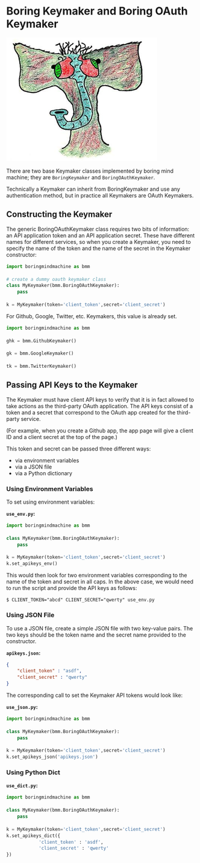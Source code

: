 # Boring Keymaker and Boring OAuth Keymaker

![the keymaker](mind-machine-docs/img/keymaker.jpg)

There are two base Keymaker classes implemented by 
boring mind machine; they are `BoringKeymaker` and
`BoringOAuthKeymaker`.

Technically a Keymaker can inherit from BoringKeymaker
and use any authentication method, but in practice all
Keymakers are OAuth Keymakers.


## Constructing the Keymaker

The generic BoringOAuthKeymaker class requires two bits of information:
an API application token and an API application secret. These have
different names for different services, so when you create a Keymaker,
you need to specify the name of the token and the name of the secret
in the Keymaker constructor:

```python
import boringmindmachine as bmm

# create a dummy oauth keymaker class
class MyKeymaker(bmm.BoringOAuthKeymaker):
    pass

k = MyKeymaker(token='client_token',secret='client_secret')
```

For Github, Google, Twitter, etc. Keymakers, this value is already set.

```python
import boringmindmachine as bmm

ghk = bmm.GithubKeymaker()

gk = bmm.GoogleKeymaker()

tk = bmm.TwitterKeymaker()
```


## Passing API Keys to the Keymaker

The Keymaker must have client API keys to verify that it is in fact
allowed to take actions as the third-party OAuth application.
The API keys consist of a token and a secret that correspond to
the OAuth app created for the third-party service.

(For example, when you create a Github app, the app page will give
a client ID and a client secret at the top of the page.)

This token and secret can be passed three different ways:

* via environment variables
* via a JSON file
* via a Python dictionary

### Using Environment Variables

To set using environment variables:

**`use_env.py`:**

```python
import boringmindmachine as bmm

class MyKeymaker(bmm.BoringOAuthKeymaker):
    pass

k = MyKeymaker(token='client_token',secret='client_secret')
k.set_apikeys_env()
```

This would then look for two environment variables corresponding to
the name of the token and secret in all caps. In the above case,
we would need to run the script and provide the API keys as follows:

```plain
$ CLIENT_TOKEN="abcd" CLIENT_SECRET="qwerty" use_env.py
```

### Using JSON File

To use a JSON file, create a simple JSON file with two key-value pairs.
The two keys should be the token name and the secret name provided to the
constructor. 

**`apikeys.json`:**

```json
{
    "client_token" : "asdf",
    "client_secret" : "qwerty"
}
```

The corresponding call to set the Keymaker API tokens would look like:

**`use_json.py`:**

```python
import boringmindmachine as bmm

class MyKeymaker(bmm.BoringOAuthKeymaker):
    pass

k = MyKeymaker(token='client_token',secret='client_secret')
k.set_apikeys_json('apikeys.json')
```

### Using Python Dict


**`use_dict.py`:**

```python
import boringmindmachine as bmm

class MyKeymaker(bmm.BoringOAuthKeymaker):
    pass

k = MyKeymaker(token='client_token',secret='client_secret')
k.set_apikeys_dict({
            'client_token' : 'asdf',
            'client_secret' : 'qwerty'
})
```



